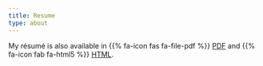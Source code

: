 ```yaml
---
title: Resume
type: about
---
```


My résumé is also available in {{% fa-icon fas fa-file-pdf %}} [PDF](/cv/cv.pdf) and {{% fa-icon fab fa-html5 %}} [HTML](/cv/cv.html).









